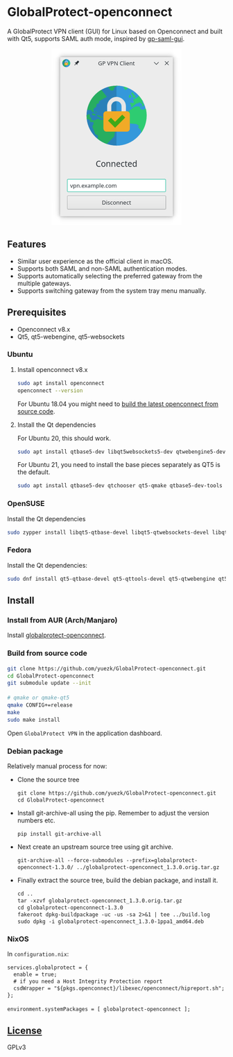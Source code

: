 # GlobalProtect-openconnect
A GlobalProtect VPN client (GUI) for Linux based on Openconnect and built with Qt5, supports SAML auth mode, inspired by [gp-saml-gui](https://github.com/dlenski/gp-saml-gui).

<p align="center">
  <img src="screenshot.png">
</p>

## Features

- Similar user experience as the official client in macOS.
- Supports both SAML and non-SAML authentication modes.
- Supports automatically selecting the preferred gateway from the multiple gateways.
- Supports switching gateway from the system tray menu manually.

## Prerequisites

- Openconnect v8.x
- Qt5, qt5-webengine, qt5-websockets

### Ubuntu
1. Install openconnect v8.x

    ```sh
    sudo apt install openconnect
    openconnect --version
    ```

   For Ubuntu 18.04 you might need to [build the latest openconnect from source code](https://gist.github.com/yuezk/ab9a4b87a9fa0182bdb2df41fab5f613).
   
2. Install the Qt dependencies

    For Ubuntu 20, this should work.
    
    ```sh
    sudo apt install qtbase5-dev libqt5websockets5-dev qtwebengine5-dev qttools5-dev debhelper
    ```
    
    For Ubuntu 21, you need to install the base pieces separately as QT5 is the default.
    
    ```sh
    sudo apt install qtbase5-dev qtchooser qt5-qmake qtbase5-dev-tools libqt5websockets5-dev qtwebengine5-dev qttools5-dev debhelper
    ```
    
### OpenSUSE
Install the Qt dependencies

```sh
sudo zypper install libqt5-qtbase-devel libqt5-qtwebsockets-devel libqt5-qtwebengine-devel
```

### Fedora
Install the Qt dependencies:

```sh
sudo dnf install qt5-qtbase-devel qt5-qttools-devel qt5-qtwebengine qt5-qtwebsockets-devel
```

## Install

### Install from AUR (Arch/Manjaro)

Install [globalprotect-openconnect](https://aur.archlinux.org/packages/globalprotect-openconnect/).

### Build from source code

```sh
git clone https://github.com/yuezk/GlobalProtect-openconnect.git
cd GlobalProtect-openconnect
git submodule update --init

# qmake or qmake-qt5
qmake CONFIG+=release
make
sudo make install
```
Open `GlobalProtect VPN` in the application dashboard.

### Debian package

Relatively manual process for now:

* Clone the source tree

  ```
  git clone https://github.com/yuezk/GlobalProtect-openconnect.git
  cd GlobalProtect-openconnect
  ```

* Install git-archive-all using the pip. Remember to adjust the version numbers etc.

  ```
  pip install git-archive-all
  ```

* Next create an upstream source tree using git archive.

  ```
  git-archive-all --force-submodules --prefix=globalprotect-openconnect-1.3.0/ ../globalprotect-openconnect_1.3.0.orig.tar.gz
  ```

* Finally extract the source tree, build the debian package, and install it.

  ```
  cd ..
  tar -xzvf globalprotect-openconnect_1.3.0.orig.tar.gz
  cd globalprotect-openconnect-1.3.0
  fakeroot dpkg-buildpackage -uc -us -sa 2>&1 | tee ../build.log
  sudo dpkg -i globalprotect-openconnect_1.3.0-1ppa1_amd64.deb
  ```

### NixOS
  In `configuration.nix`:

  ```
  services.globalprotect = {
    enable = true;
    # if you need a Host Integrity Protection report
    csdWrapper = "${pkgs.openconnect}/libexec/openconnect/hipreport.sh";
  };
  
  environment.systemPackages = [ globalprotect-openconnect ];
  ```
  

## [License](./LICENSE)
GPLv3
